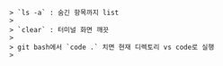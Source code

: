 

    > `ls -a` : 숨긴 항목까지 list
    >
    > `clear` : 터미널 화면 깨끗
    >
    > git bash에서 `code .` 치면 현재 디렉토리 vs code로 실행
    > 